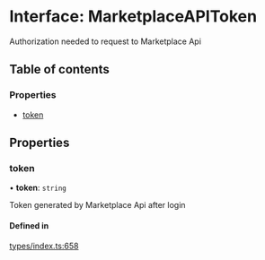 # Interface: MarketplaceAPIToken

Authorization needed to request to Marketplace Api

## Table of contents

### Properties

- [token](MarketplaceAPIToken.md#token)

## Properties

### token

• **token**: `string`

Token generated by Marketplace Api after login

#### Defined in

[types/index.ts:658](https://github.com/nevermined-io/components-catalog/blob/c256646/lib/src/types/index.ts#L658)
